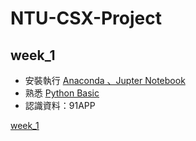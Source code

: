 # NTU-CSX-Project

## week_1
+  安裝執行  [Anaconda 、Jupter Notebook](https://www.google.com/url?q=https://www.anaconda.com/download/&sa=D&ust=1536765986428000&usg=AFQjCNHPCgwCeTJAhwvIB0rcx7Z3xSvwwQ)
+ 熟悉 [Python Basic](https://pecu.gitbooks.io/python_/content/week1.html)
+ 認識資料：91APP

[week_1](https://github.com/hsiehkl/NTU-CSX-Project/blob/master/week_1/week_1_first_meet.ipynb)
